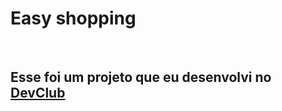 <h1>Easy shopping</h1>
<br>
<h2>Esse foi um projeto que eu desenvolvi no <a href="https://aulas.devclub.com.br/m/home">DevClub</a></h2>
